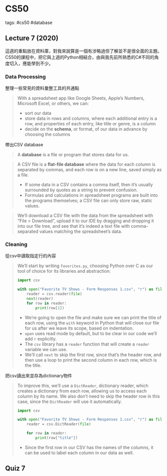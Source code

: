 # CS50

tags: #cs50 #database

## Lecture 7 (2020)

這週的重點放在資料庫，對我來說算是一個有涉略過但了解並不是很全面的主題。CS50的課程中，把它與上週的Python相結合，由與我先前所熟悉的C#不同的角度切入，應能學到不少。

### Data Processing

整理一些常見的資料彙整工具的共通點

> With a spreadsheet app like Google Sheets, Apple’s Numbers, Microsoft Excel, or others, we can:
>
> - sort our data
> - store data in rows and columns, where each additional entry is a row, and properties of each entry, like title or genre, is a column
> - decide on the **schema**, or format, of our data in advance by choosing the columns

帶出CSV database

> A **database** is a file or program that stores data for us.

> A CSV file is a **flat-file database** where the data for each column is separated by commas, and each row is on a new line, saved simply as a file.
>
> - If some data in a CSV contains a comma itself, then it’s usually surrounded by quotes as a string to prevent confusion.
> - Formulas and calculations in spreadsheet programs are built into the programs themselves; a CSV file can only store raw, static values.

> We’ll download a CSV file with the data from the spreadsheet with “File > Download”, upload it to our IDE by dragging and dropping it into our file tree, and see that it’s indeed a text file with comma-separated values matching the spreadsheet’s data.



### Cleaning

從csv中讀取指定行的內容

> We’ll start by writing `favorites.py`, choosing Python over C as our tool of choice for its libraries and abstraction:
>
> ```python
> import csv
> 
> with open("Favorite TV Shows - Form Responses 1.csv", "r") as file:
>     reader = csv.reader(file)
>     next(reader)
>     for row in reader:
>         print(row[1])
> ```
>
> - We’re going to open the file and make sure we can print the title of each row, using the `with` keyword in Python that will close our file for us after we leave its scope, based on indentation.
> - `open` uses read mode by default, but to be clear in our code we’ll add `r` explicitly.
> - The `csv` library has a `reader` function that will create a `reader` variable we can use.
> - We’ll call `next` to skip the first row, since that’s the header row, and then use a loop to print the second column in each row, which is the title.

把csv讀出來並存為dictionary物件

> To improve this, we’ll use a `DictReader`, dictionary reader, which creates a dictionary from each row, allowing us to access each column by its name. We also don’t need to skip the header row in this case, since the `DictReader` will use it automatically.
>
> ```python
> import csv
> 
> with open("Favorite TV Shows - Form Responses 1.csv", "r") as file:
>     reader = csv.DictReader(file)
> 
>     for row in reader:
>         print(row["title"])
> ```
>
> - Since the first row in our CSV has the names of the columns, it can be used to label each column in our data as well.





## Quiz 7

